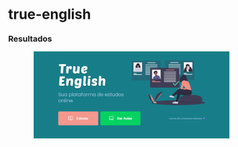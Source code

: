 # true-english
### Resultados

<p align="center">
  <img alt="Results1" title="proffy" src=".github/landing_web.png" width="400px"/>
</p>
